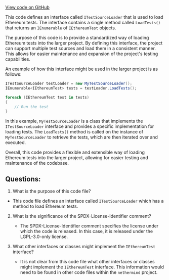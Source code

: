 [View code on GitHub](https://github.com/nethermindeth/nethermind/Ethereum.Test.Base/Interfaces/ITestsSourceLoader.cs)

This code defines an interface called `ITestSourceLoader` that is used to load Ethereum tests. The interface contains a single method called `LoadTests()` that returns an `IEnumerable` of `IEthereumTest` objects.

The purpose of this code is to provide a standardized way of loading Ethereum tests into the larger project. By defining this interface, the project can support multiple test sources and load them in a consistent manner. This allows for easier maintenance and expansion of the project's testing capabilities.

An example of how this interface might be used in the larger project is as follows:

```csharp
ITestSourceLoader testLoader = new MyTestSourceLoader();
IEnumerable<IEthereumTest> tests = testLoader.LoadTests();

foreach (IEthereumTest test in tests)
{
    // Run the test
}
```

In this example, `MyTestSourceLoader` is a class that implements the `ITestSourceLoader` interface and provides a specific implementation for loading tests. The `LoadTests()` method is called on the instance of `MyTestSourceLoader` to retrieve the tests, which are then iterated over and executed.

Overall, this code provides a flexible and extensible way of loading Ethereum tests into the larger project, allowing for easier testing and maintenance of the codebase.
## Questions: 
 1. What is the purpose of this code file?
   - This code file defines an interface called `ITestSourceLoader` which has a method to load Ethereum tests.

2. What is the significance of the SPDX-License-Identifier comment?
   - The SPDX-License-Identifier comment specifies the license under which the code is released. In this case, it is released under the LGPL-3.0-only license.

3. What other interfaces or classes might implement the `IEthereumTest` interface?
   - It is not clear from this code file what other interfaces or classes might implement the `IEthereumTest` interface. This information would need to be found in other code files within the `nethermind` project.